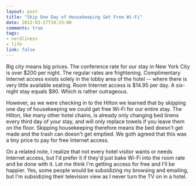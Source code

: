 ```yaml
---
layout: post
title: "Skip One Day of Housekeeping Get Free Wi-Fi"
date: 2012-03-27T19:23:00
comments: true
tags:
- nerdliness
- life
link: false
---
```

Big city means big prices. The conference rate for our stay in New York City is over $200 per night. The regular rates are frightening. Complimentary Internet access exists solely in the lobby area of the hotel -- where there is very little available seating. Room Internet access is $14.95 per day. A six-night stay equals $90. Which is rather outrageous.

However, as we were checking in to the Hilton we learned that by skipping one day of housekeeping we could get free Wi-Fi for our entire stay. The Hilton, like many other hotel chains, is already only changing bed linens every third day of your stay, and will only replace towels if you leave them on the floor. Skipping housekeeping therefore means the bed doesn't get made and the trash can doesn't get emptied. We goth agreed that this was a tiny price to pay for free Internet access.

On a related note, I realize that not every hotel visitor wants or needs Internet access, but I'd prefer it if they'd just bake Wi-Fi into the room rate and be done with it. Let me think I'm getting access for free and I'll be happier. Yes, some people would be subsidizing my browsing and emailing, but I'm subsidizing their television view as I never turn the TV on in a hotel. 
